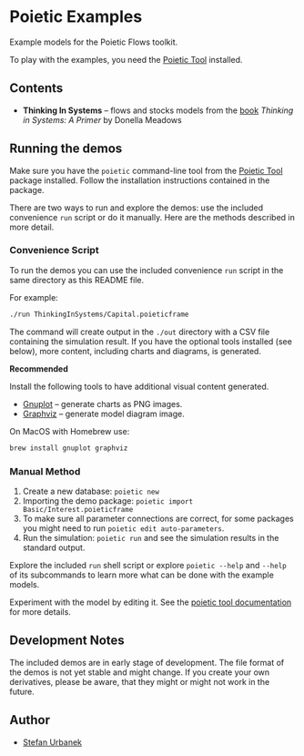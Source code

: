 # Poietic Examples

Example models for the Poietic Flows toolkit.

To play with the examples, you need the
[Poietic Tool](https://github.com/OpenPoiesis/poietic-tool) installed.


## Contents

- **Thinking In Systems** – flows and stocks models from the [book](https://www.goodreads.com/book/show/3828902-thinking-in-systems)
  *Thinking in Systems: A Primer* by Donella Meadows


## Running the demos

Make sure you have the `poietic` command-line tool from the
[Poietic Tool](https://github.com/OpenPoiesis/poietic-tool) package installed.
Follow the installation instructions contained in the package.


There are two ways to run and explore the demos: use the included convenience
`run` script or do it manually. Here are the methods described in more detail.

### Convenience Script

To run the demos you can use the included convenience `run` script in the
same directory as this README file.

For example:

```bash
./run ThinkingInSystems/Capital.poieticframe
```

The command will create output in the `./out` directory with a CSV file
containing the simulation result. If you have the optional tools installed
(see below), more content, including charts and diagrams, is generated.

**Recommended**

Install the following tools to have additional visual content generated.

- [Gnuplot](http://gnuplot.info) – generate charts as PNG images.
- [Graphviz](https://graphviz.org) – generate model diagram image.

On MacOS with Homebrew use:

```bash
brew install gnuplot graphviz
```

### Manual Method

1. Create a new database: `poietic new`
2. Importing the demo package: `poietic import Basic/Interest.poieticframe`
3. To make sure all parameter connections are correct, for some packages you might need to run `poietic edit auto-parameters`.
4. Run the simulation: `poietic run` and see the simulation results in the
   standard output.

Explore the included `run` shell script or explore `poietic --help` and `--help`
of its subcommands to learn more what can be done with the example models.

Experiment with the model by editing it. See the
[poietic tool documentation](https://github.com/OpenPoiesis/poietic-tool/blob/main/Docs/Tool.md)
for more details.


## Development Notes

The included demos are in early stage of development. The file format of
the demos is not yet stable and might change. If you create your own
derivatives, please be aware, that they might or might not work in the future.


## Author

- [Stefan Urbanek](mailto:stefan.urbanek@gmail.com)
